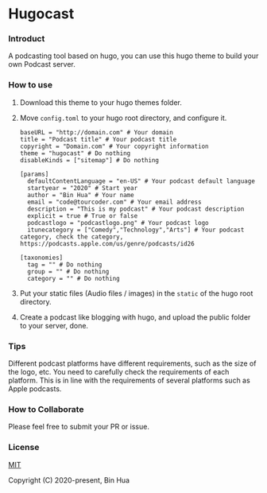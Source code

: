 # Hugocast

### Introduct

A podcasting tool based on hugo, you can use this hugo theme to build your own Podcast server.

### How to use

1. Download this theme to your hugo themes folder.

2. Move `config.toml` to your hugo root directory, and configure it.

	```
	baseURL = "http://domain.com" # Your domain
	title = "Podcast title" # Your podcast title
	copyright = "Domain.com" # Your copyright information
	theme = "hugocast" # Do nothing
	disableKinds = ["sitemap"] # Do nothing

	[params]
	  defaultContentLanguage = "en-US" # Your podcast default language
	  startyear = "2020" # Start year
	  author = "Bin Hua" # Your name
	  email = "code@tourcoder.com" # Your email address
	  description = "This is my podcast" # Your podcast description
	  explicit = true # True or false
	  podcastlogo = "podcastlogo.png" # Your podcast logo
	  itunecategory = ["Comedy","Technology","Arts"] # Your podcast category, check the category, https://podcasts.apple.com/us/genre/podcasts/id26

	[taxonomies]
	  tag = "" # Do nothing
	  group = "" # Do nothing
	  category = "" # Do nothing
	```

3. Put your static files (Audio files / images) in the `static` of the hugo root directory.

4. Create a podcast like blogging with hugo, and upload the public folder to your server, done.

### Tips

Different podcast platforms have different requirements, such as the size of the logo, etc. You need to carefully check the requirements of each platform. This is in line with the requirements of several platforms such as Apple podcasts.

### How to Collaborate

Please feel free to submit your PR or issue.

### License

[MIT](LICENSE)

Copyright (C) 2020-present, Bin Hua 
